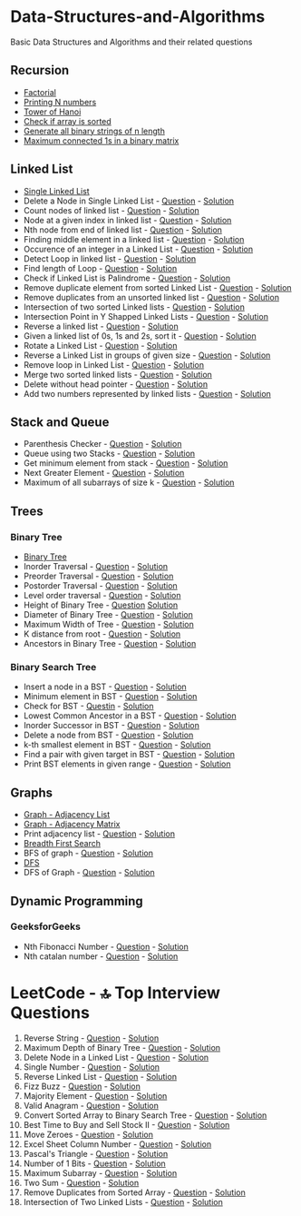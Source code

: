 # Data-Structures-and-Algorithms

Basic Data Structures and Algorithms and their related questions

## Recursion

- [Factorial](https://github.com/harshitbhat/Data-Structures-and-Algorithms/blob/master/001-Recursion/001.factorial.py)
- [Printing N numbers](https://github.com/harshitbhat/Data-Structures-and-Algorithms/blob/master/001-Recursion/002.printing-N-numbers.py)
- [Tower of Hanoi](https://github.com/harshitbhat/Data-Structures-and-Algorithms/blob/master/001-Recursion/003.towerOfHanoi.py)
- [Check if array is sorted](https://github.com/harshitbhat/Data-Structures-and-Algorithms/blob/master/001-Recursion/004.checkIfSorted.py)
- [Generate all binary strings of n length](https://github.com/harshitbhat/Data-Structures-and-Algorithms/blob/master/001-Recursion/005.generateBinaryStrings.py)
- [Maximum connected 1s in a binary matrix](https://github.com/harshitbhat/Data-Structures-and-Algorithms/blob/master/001-Recursion/006.maximumConnected.py)

## Linked List

- [Single Linked List](https://github.com/harshitbhat/Data-Structures-and-Algorithms/blob/master/002-LinkedList/001.singleLinkedList.py)
- Delete a Node in Single Linked List - [Question](https://practice.geeksforgeeks.org/problems/delete-a-node-in-single-linked-list/1) - [Solution](https://github.com/harshitbhat/Data-Structures-and-Algorithms/blob/master/002-LinkedList/002.deleteAtPosition.py)
- Count nodes of linked list - [Question](https://practice.geeksforgeeks.org/problems/count-nodes-of-linked-list/1) - [Solution](https://github.com/harshitbhat/Data-Structures-and-Algorithms/blob/master/002-LinkedList/003.countNodes.py)
- Node at a given index in linked list - [Question](https://practice.geeksforgeeks.org/problems/node-at-a-given-index-in-linked-list/1) - [Solution](https://github.com/harshitbhat/Data-Structures-and-Algorithms/blob/master/002-LinkedList/004.nodeAtgivenIndex.py)
- Nth node from end of linked list - [Question](https://practice.geeksforgeeks.org/problems/nth-node-from-end-of-linked-list/1) - [Solution](https://github.com/harshitbhat/Data-Structures-and-Algorithms/blob/master/002-LinkedList/005.nthNodeFromEnd.py)
- Finding middle element in a linked list - [Question](https://practice.geeksforgeeks.org/problems/finding-middle-element-in-a-linked-list/1) - [Solution](https://github.com/harshitbhat/Data-Structures-and-Algorithms/blob/master/002-LinkedList/006.middleElementOfLinkedList.py)
- Occurence of an integer in a Linked List - [Question](https://practice.geeksforgeeks.org/problems/occurence-of-an-integer-in-a-linked-list/1) - [Solution](https://github.com/harshitbhat/Data-Structures-and-Algorithms/blob/master/002-LinkedList/007.elementOccurence.py)
- Detect Loop in linked list - [Question](https://practice.geeksforgeeks.org/problems/detect-loop-in-linked-list/1) - [Solution](https://github.com/harshitbhat/Data-Structures-and-Algorithms/blob/master/002-LinkedList/008.detectLoop.py)
- Find length of Loop - [Question](https://practice.geeksforgeeks.org/problems/find-length-of-loop/1) - [Solution](https://github.com/harshitbhat/Data-Structures-and-Algorithms/blob/master/002-LinkedList/009.lengthOfLoop.py)
- Check if Linked List is Palindrome - [Question](https://practice.geeksforgeeks.org/problems/check-if-linked-list-is-pallindrome/1) - [Solution](https://github.com/harshitbhat/Data-Structures-and-Algorithms/blob/master/002-LinkedList/010.isPalindrome.py)
- Remove duplicate element from sorted Linked List - [Question](https://practice.geeksforgeeks.org/problems/remove-duplicate-element-from-sorted-linked-list/1) - [Solution](https://github.com/harshitbhat/Data-Structures-and-Algorithms/blob/master/002-LinkedList/011.removeDuplicateFromSortedList.py)
- Remove duplicates from an unsorted linked list - [Question](https://practice.geeksforgeeks.org/problems/remove-duplicates-from-an-unsorted-linked-list/1) - [Solution](https://github.com/harshitbhat/Data-Structures-and-Algorithms/blob/master/002-LinkedList/012.removeDuplicatesinUnsortedList.py)
- Intersection of two sorted Linked lists - [Question](https://practice.geeksforgeeks.org/problems/intersection-of-two-sorted-linked-lists/1) - [Solution](https://github.com/harshitbhat/Data-Structures-and-Algorithms/blob/master/002-LinkedList/013.intersection-of-two-sorted-linked-lists.py)
- Intersection Point in Y Shapped Linked Lists - [Question](https://practice.geeksforgeeks.org/problems/intersection-point-in-y-shapped-linked-lists/1) - [Solution](https://github.com/harshitbhat/Data-Structures-and-Algorithms/blob/master/002-LinkedList/014.intersection-point-in-y-shapped-linked-lists.py)
- Reverse a linked list - [Question](https://practice.geeksforgeeks.org/problems/reverse-a-linked-list/1) - [Solution](https://github.com/harshitbhat/Data-Structures-and-Algorithms/blob/master/002-LinkedList/015.reverse-a-linked-list.py)
- Given a linked list of 0s, 1s and 2s, sort it - [Question](https://practice.geeksforgeeks.org/problems/given-a-linked-list-of-0s-1s-and-2s-sort-it/1) - [Solution](https://github.com/harshitbhat/Data-Structures-and-Algorithms/blob/master/002-LinkedList/016.given-a-linked-list-of-0s-1s-and-2s-sort-it.py)
- Rotate a Linked List - [Question](https://practice.geeksforgeeks.org/problems/rotate-a-linked-list/1#) - [Solution](https://github.com/harshitbhat/Data-Structures-and-Algorithms/blob/master/002-LinkedList/017.rotate-a-linked-list.py)
- Reverse a Linked List in groups of given size - [Question](https://practice.geeksforgeeks.org/problems/reverse-a-linked-list-in-groups-of-given-size/1) - [Solution](https://github.com/harshitbhat/Data-Structures-and-Algorithms/blob/master/002-LinkedList/018.reverse-a-linked-list-in-groups-of-given-size.py)
- Remove loop in Linked List - [Question](https://practice.geeksforgeeks.org/problems/remove-loop-in-linked-list/1) - [Solution](https://github.com/harshitbhat/Data-Structures-and-Algorithms/blob/master/002-LinkedList/019.remove-loop-in-linked-list.py)
- Merge two sorted linked lists - [Question](https://practice.geeksforgeeks.org/problems/merge-two-sorted-linked-lists/1#) - [Solution](https://github.com/harshitbhat/Data-Structures-and-Algorithms/blob/master/002-LinkedList/020.merge-two-sorted-linked-lists.py)
- Delete without head pointer - [Question](https://practice.geeksforgeeks.org/problems/delete-without-head-pointer/1#) - [Solution](https://github.com/harshitbhat/Data-Structures-and-Algorithms/blob/master/002-LinkedList/021.delete-without-head-pointer.py)
- Add two numbers represented by linked lists - [Question](https://practice.geeksforgeeks.org/problems/add-two-numbers-represented-by-linked-lists/1#) - [Solution](https://github.com/harshitbhat/Data-Structures-and-Algorithms/blob/master/002-LinkedList/022.add-two-numbers-represented-by-linked-lists.py)

## Stack and Queue

- Parenthesis Checker - [Question](https://practice.geeksforgeeks.org/problems/parenthesis-checker2744/1#) - [Solution](https://github.com/harshitbhat/Data-Structures-and-Algorithms/blob/master/003-Stacks%26Queues/001.parenthesis-checker.py)
- Queue using two Stacks - [Question](https://practice.geeksforgeeks.org/problems/queue-using-two-stacks/1) - [Solution](https://github.com/harshitbhat/Data-Structures-and-Algorithms/blob/master/003-Stacks%26Queues/003.queue-using-two-stacks.py)
- Get minimum element from stack - [Question](https://practice.geeksforgeeks.org/problems/get-minimum-element-from-stack/1) - [Solution](https://github.com/harshitbhat/Data-Structures-and-Algorithms/blob/master/003-Stacks%26Queues/004.get-minimum-element-from-stack.py)
- Next Greater Element - [Question](https://practice.geeksforgeeks.org/problems/next-larger-element-1587115620/1#) - [Solution](https://github.com/harshitbhat/Data-Structures-and-Algorithms/blob/master/003-Stacks%26Queues/002.next-larger-element.py)
- Maximum of all subarrays of size k - [Question](https://practice.geeksforgeeks.org/problems/maximum-of-all-subarrays-of-size-k3101/1#) - [Solution](https://github.com/harshitbhat/Data-Structures-and-Algorithms/blob/master/003-Stacks%26Queues/005.maximum-of-all-subarrays-of-size-k.py)

## Trees

### Binary Tree

- [Binary Tree](https://github.com/harshitbhat/Data-Structures-and-Algorithms/blob/master/004-Tree/001.binaryTree.py)
- Inorder Traversal - [Question](https://practice.geeksforgeeks.org/problems/inorder-traversal/1) - [Solution](https://github.com/harshitbhat/Data-Structures-and-Algorithms/blob/master/004-Tree/002.inOrderTraversal.py)
- Preorder Traversal - [Question](https://practice.geeksforgeeks.org/problems/preorder-traversal/1) - [Solution](https://github.com/harshitbhat/Data-Structures-and-Algorithms/blob/master/004-Tree/003.preOrderTraversal.py)
- Postorder Traversal - [Question](https://practice.geeksforgeeks.org/problems/postorder-traversal/1) - [Solution](https://github.com/harshitbhat/Data-Structures-and-Algorithms/blob/master/004-Tree/004.postOrderTraversal.py)
- Level order traversal - [Question](https://practice.geeksforgeeks.org/problems/level-order-traversal/1) - [Solution](https://github.com/harshitbhat/Data-Structures-and-Algorithms/blob/master/004-Tree/005.levelOrderTraversal.py)
- Height of Binary Tree - [Question](https://practice.geeksforgeeks.org/problems/height-of-binary-tree/1) [Solution](https://github.com/harshitbhat/Data-Structures-and-Algorithms/blob/master/004-Tree/006.height-of-binary-tree.py)
- Diameter of Binary Tree - [Question](https://practice.geeksforgeeks.org/problems/diameter-of-binary-tree/1) - [Solution](https://github.com/harshitbhat/Data-Structures-and-Algorithms/blob/master/004-Tree/007.diameter-of-binary-tree.py)
- Maximum Width of Tree - [Question](https://practice.geeksforgeeks.org/problems/maximum-width-of-tree/1#) - [Solution](https://github.com/harshitbhat/Data-Structures-and-Algorithms/blob/master/004-Tree/008.maximum-width-of-tree.py)
- K distance from root - [Question](https://practice.geeksforgeeks.org/problems/k-distance-from-root/1#) - [Solution](https://github.com/harshitbhat/Data-Structures-and-Algorithms/blob/master/004-Tree/009.k-distance-from-root.py)
- Ancestors in Binary Tree - [Question](https://practice.geeksforgeeks.org/problems/ancestors-in-binary-tree/1) - [Solution](https://github.com/harshitbhat/Data-Structures-and-Algorithms/blob/master/004-Tree/010.ancestors-in-binary-tree.py)

### Binary Search Tree

- Insert a node in a BST - [Question](https://practice.geeksforgeeks.org/problems/insert-a-node-in-a-bst/1) - [Solution](https://github.com/harshitbhat/Data-Structures-and-Algorithms/blob/master/004-Tree/011.insert-a-node-in-a-bst.py)
- Minimum element in BST - [Question](https://practice.geeksforgeeks.org/problems/minimum-element-in-bst/1) - [Solution](https://github.com/harshitbhat/Data-Structures-and-Algorithms/blob/master/004-Tree/012.minimum-element-in-bst.py)
- Check for BST - [Questin](https://practice.geeksforgeeks.org/problems/check-for-bst/1) - [Solution](https://github.com/harshitbhat/Data-Structures-and-Algorithms/blob/master/004-Tree/013.check-for-bst.py)
- Lowest Common Ancestor in a BST - [Question](https://practice.geeksforgeeks.org/problems/lowest-common-ancestor-in-a-bst/1) - [Solution](https://github.com/harshitbhat/Data-Structures-and-Algorithms/blob/master/004-Tree/014.lowest-common-ancestor-in-a-bst.py)
- Inorder Successor in BST - [Question](https://practice.geeksforgeeks.org/problems/inorder-successor-in-bst/1) - [Solution](https://github.com/harshitbhat/Data-Structures-and-Algorithms/blob/master/004-Tree/015.inorder-successor-in-bst.py)
- Delete a node from BST - [Question](https://practice.geeksforgeeks.org/problems/delete-a-node-from-bst/1) - [Solution](https://github.com/harshitbhat/Data-Structures-and-Algorithms/blob/master/004-Tree/016.delete-a-node-from-bst.py)
- k-th smallest element in BST - [Question](https://practice.geeksforgeeks.org/problems/find-k-th-smallest-element-in-bst/1) - [Solution](https://github.com/harshitbhat/Data-Structures-and-Algorithms/blob/master/004-Tree/017.find-k-th-smallest-element-in-bst.py)
- Find a pair with given target in BST - [Question](https://practice.geeksforgeeks.org/problems/find-a-pair-with-given-target-in-bst/1) - [Solution](https://github.com/harshitbhat/Data-Structures-and-Algorithms/blob/master/004-Tree/018.find-a-pair-with-given-target-in-bst.py)
- Print BST elements in given range - [Question](https://practice.geeksforgeeks.org/problems/print-bst-elements-in-given-range/1) - [Solution](https://github.com/harshitbhat/Data-Structures-and-Algorithms/blob/master/004-Tree/019.print-bst-elements-in-given-range.py)

## Graphs

- [Graph - Adjacency List](https://github.com/harshitbhat/Data-Structures-and-Algorithms/blob/master/005-Graphs/001.graph-AdjacencyList.py)
- [Graph - Adjacency Matrix](https://github.com/harshitbhat/Data-Structures-and-Algorithms/blob/master/005-Graphs/002.graph-AdjacencyMatrix.py)
- Print adjacency list - [Question](https://practice.geeksforgeeks.org/problems/print-adjacency-list-1587115620/1) - [Solution](https://github.com/harshitbhat/Data-Structures-and-Algorithms/blob/master/005-Graphs/003.print-adjacency-list.py)
- [Breadth First Search](https://github.com/harshitbhat/Data-Structures-and-Algorithms/blob/master/005-Graphs/004.BFS.py)
- BFS of graph - [Question](https://practice.geeksforgeeks.org/problems/bfs-traversal-of-graph/1) - [Solution](https://github.com/harshitbhat/Data-Structures-and-Algorithms/blob/master/005-Graphs/005.bfs-traversal-of-graph.py)
- [DFS](https://github.com/harshitbhat/Data-Structures-and-Algorithms/blob/master/005-Graphs/006.DFS.py)
- DFS of Graph - [Question](https://practice.geeksforgeeks.org/problems/depth-first-traversal-for-a-graph/1#) - [Solution](https://github.com/harshitbhat/Data-Structures-and-Algorithms/blob/master/005-Graphs/007.depth-first-traversal-for-a-graph.py)

## Dynamic Programming

### GeeksforGeeks

- Nth Fibonacci Number - [Question](https://practice.geeksforgeeks.org/problems/nth-fibonacci-number1335/1) - [Solution](https://github.com/harshitbhat/Data-Structures-and-Algorithms/blob/master/006-DynamicProgramming/001.nth-fibonacci-number.py)
- Nth catalan number - [Question](https://practice.geeksforgeeks.org/problems/nth-catalan-number0817/1) - [Solution](https://github.com/harshitbhat/Data-Structures-and-Algorithms/blob/master/006-DynamicProgramming/002.nth-catalan-number.py)

# LeetCode - 🔝 Top Interview Questions

1. Reverse String - [Question](https://leetcode.com/problems/reverse-string/) - [Solution](https://github.com/harshitbhat/Data-Structures-and-Algorithms/blob/master/LeetCode%20-%20%F0%9F%94%9D%20Top%20Interview%20Questions/001.reverse-string.py)
2. Maximum Depth of Binary Tree - [Question](https://leetcode.com/problems/maximum-depth-of-binary-tree/) - [Solution](https://github.com/harshitbhat/Data-Structures-and-Algorithms/blob/master/LeetCode%20-%20%F0%9F%94%9D%20Top%20Interview%20Questions/002.maximum-depth-of-binary-tree.py)
3. Delete Node in a Linked List - [Question](https://leetcode.com/problems/delete-node-in-a-linked-list) - [Solution](https://github.com/harshitbhat/Data-Structures-and-Algorithms/blob/master/LeetCode%20-%20%F0%9F%94%9D%20Top%20Interview%20Questions/003.delete-node-in-a-linked-list.py)
4. Single Number - [Question](https://leetcode.com/problems/single-number/) - [Solution](https://github.com/harshitbhat/Data-Structures-and-Algorithms/blob/master/LeetCode%20-%20%F0%9F%94%9D%20Top%20Interview%20Questions/004.single-number.py)
5. Reverse Linked List - [Question](https://leetcode.com/problems/reverse-linked-list) - [Solution](https://github.com/harshitbhat/Data-Structures-and-Algorithms/blob/master/LeetCode%20-%20%F0%9F%94%9D%20Top%20Interview%20Questions/005.reverse-linked-list.py)
6. Fizz Buzz - [Question](https://leetcode.com/problems/fizz-buzz) - [Solution](https://github.com/harshitbhat/Data-Structures-and-Algorithms/blob/master/LeetCode%20-%20%F0%9F%94%9D%20Top%20Interview%20Questions/006.fizz-buzz.py)
7. Majority Element - [Question](https://leetcode.com/problems/majority-element/) - [Solution](https://github.com/harshitbhat/Data-Structures-and-Algorithms/blob/master/LeetCode%20-%20%F0%9F%94%9D%20Top%20Interview%20Questions/007.majority-element.py)
8. Valid Anagram - [Question](https://leetcode.com/problems/valid-anagram/) - [Solution](https://github.com/harshitbhat/Data-Structures-and-Algorithms/blob/master/LeetCode%20-%20%F0%9F%94%9D%20Top%20Interview%20Questions/007.majority-element.py)
9. Convert Sorted Array to Binary Search Tree - [Question](https://leetcode.com/problems/convert-sorted-array-to-binary-search-tree/) - [Solution](https://github.com/harshitbhat/Data-Structures-and-Algorithms/blob/master/LeetCode%20-%20%F0%9F%94%9D%20Top%20Interview%20Questions/009.convert-sorted-array-to-binary-search-tree.py)
10. Best Time to Buy and Sell Stock II - [Question](https://leetcode.com/problems/best-time-to-buy-and-sell-stock-ii/) - [Solution](https://github.com/harshitbhat/Data-Structures-and-Algorithms/blob/master/LeetCode%20-%20%F0%9F%94%9D%20Top%20Interview%20Questions/010.best-time-to-buy-and-sell-stock-ii.py)
11. Move Zeroes - [Question](https://leetcode.com/problems/move-zeroes/) - [Solution](https://github.com/harshitbhat/Data-Structures-and-Algorithms/blob/master/LeetCode%20-%20%F0%9F%94%9D%20Top%20Interview%20Questions/011.move-zeroes.py)
12. Excel Sheet Column Number - [Question](https://leetcode.com/problems/excel-sheet-column-number/) - [Solution](https://github.com/harshitbhat/Data-Structures-and-Algorithms/blob/master/LeetCode%20-%20%F0%9F%94%9D%20Top%20Interview%20Questions/012.excel-sheet-column-number.py)
13. Pascal's Triangle - [Question](https://leetcode.com/problems/pascals-triangle/) - [Solution](https://github.com/harshitbhat/Data-Structures-and-Algorithms/blob/master/LeetCode%20-%20%F0%9F%94%9D%20Top%20Interview%20Questions/013.pascals-triangle.py)
14. Number of 1 Bits - [Question](https://leetcode.com/problems/number-of-1-bits/) - [Solution](https://github.com/harshitbhat/Data-Structures-and-Algorithms/blob/master/LeetCode%20-%20%F0%9F%94%9D%20Top%20Interview%20Questions/014.number-of-1-bits.py)
15. Maximum Subarray - [Question](https://leetcode.com/problems/maximum-subarray/) - [Solution](https://github.com/harshitbhat/Data-Structures-and-Algorithms/blob/master/LeetCode%20-%20%F0%9F%94%9D%20Top%20Interview%20Questions/015.maximum-subarray.py)
16. Two Sum - [Question](https://leetcode.com/problems/two-sum/) - [Solution](https://github.com/harshitbhat/Data-Structures-and-Algorithms/blob/master/LeetCode%20-%20%F0%9F%94%9D%20Top%20Interview%20Questions/016.two-sum.py)
17. Remove Duplicates from Sorted Array - [Question](https://leetcode.com/problems/remove-duplicates-from-sorted-array/) - [Solution](https://github.com/harshitbhat/Data-Structures-and-Algorithms/blob/master/LeetCode%20-%20%F0%9F%94%9D%20Top%20Interview%20Questions/017.remove-duplicates-from-sorted-array.py)
18. Intersection of Two Linked Lists - [Question](https://leetcode.com/problems/intersection-of-two-linked-lists/) - [Solution](https://github.com/harshitbhat/Data-Structures-and-Algorithms/blob/master/LeetCode%20-%20%F0%9F%94%9D%20Top%20Interview%20Questions/018.intersection-of-two-linked-lists.py)
